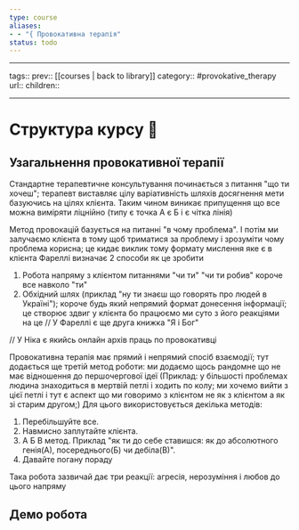 ```yaml
---
type: course
aliases: 
- - "{ Провокативна терапія"
status: todo
---
```


---
tags::
prev:: [[courses | back to library]]
category:: #provokative_therapy
url::
children::

---


# Структура курсу 🧾

## Узагальнення провокативної терапії

Стандартне терапевтичне консультування починається з питання "що ти хочеш"; терапевт виставляє цілу варіативність шляхів досягнення мети базуючись на цілях клієнта. 
Таким чином виникає припущення що все можна виміряти ліцнійно (типу є точка А є Б і є чітка лінія)

Метод провокацій базується на питанні "в чому проблема". І потім ми залучаємо клієнта в тому щоб триматися за проблему і зрозуміти чому проблема корисна; це кидає виклик тому формату мислення яке є в клієнта
Фареллі визначає 2 способи як це зробити
1. Робота напряму з клієнтом питаннями "чи ти" "чи ти робив" короче все навколо "ти"
2. Обхідний шлях (приклад "ну ти знаєш що говорять про людей в Україні"); короче будь який непрямий формат донесення інформації; це створює здвиг у клієнта бо працюємо ми суто з його реакціями на це
// У Фареллі є ще друга книжка "Я і Бог"

// У Ніка є якийсь онлайн архів праць по провокативці

Провокативна терапія має прямий і непрямий спосіб взаємодії; тут додається ще третій метод роботи: ми додаємо щось рандомне що не має відношення до першочергової ідеї (Приклад: у більшості проблемах людина знаходиться в мертвій петлі і ходить по колу; ми хочемо вийти з цієї петлі і тут є аспект що ми говоримо з клієнтом не як з клієнтом а як зі старим другом;)
Для цього використовується декілька методів:
1. Перебільшуйте все. 
2. Навмисно заплутайте клієнта.
3. А Б В метод. Приклад "як ти до себе ставишся: як до абсолютного генія(А), посереднього(Б) чи дебіла(В)". 
4. Давайте погану пораду

Така робота зазвичай дає три реакції: агресія, нерозуміння і любов до цього напряму
## Демо робота


